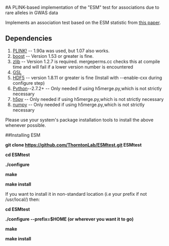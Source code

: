 #A PLINK-based implementation of the "ESM" test for associations due to rare alleles in GWAS data

Implements an association test based on the ESM statistic from [this paper](http://www.plosgenetics.org/article/info%3Adoi%2F10.1371%2Fjournal.pgen.1003258).

## Dependencies

1.  [PLINK!](https://www.cog-genomics.org/plink2) -- 1.90a was used, but 1.07 also works.
2.  [boost](http://www.boost.org) --  Version 1.53 or greater is fine.
3.  [zlib](http://zlib.net) -- Version 1.2.7 is required.  mergeperms.cc checks this at compile time and will fail if a lower version number is encountered
4.  [GSL](http://gnu.org/software/gsl)
5.  [HDF5](https://www.hdfgroup.org/HDF5/release/obtain5.html) --
    version 1.8.11 or greater is fine (Install with --enable-cxx
    during configure step)
6.  [Python](https://www.python.org/downloads/)--2.7.2+ -- Only needed if using h5merge.py,which is not strictly necessary
7.  [h5py](http://www.h5py.org/) -- Only needed if using h5merge.py,which is not strictly necessary
8.  [numpy](http://www.numpy.org/) -- Only needed if using h5merge.py,which is not strictly necessary

Please use your system's package installation tools to install the above whenever possible.

##Installing ESM


**git clone https://github.com/ThorntonLab/ESMtest.git ESMtest**

**cd ESMtest**

**./configure**

**make**

**make install**

If you want to install it in non-standard location (i.e your prefix if not /usr/local/) then:

**cd ESMtest**

**./configure --prefix=$HOME (or wherever you want it to go)**

**make**

**make install**
